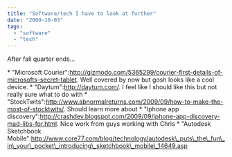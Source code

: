 ```yaml
---
title: "Software/tech I have to look at further"
date: "2009-10-03"
tags: 
  - "software"
  - "tech"
---
```


After fall quarter ends...

\* "Microsoft Courier":http://gizmodo.com/5365299/courier-first-details-of-microsofts-secret-tablet. Well covered by now but gosh looks like a cool device. \* "Daytum":http://daytum.com/. I feel like I should like this but not really sure what to do with \* "StockTwits":http://www.abnormalreturns.com/2009/09/how-to-make-the-most-of-stocktwits/. Should learn more about \* "Iphone app discovery":http://crashdev.blogspot.com/2009/09/iphone-app-discovery-mad-libs-for.html. Nice work from guys working with Chris \* "Autodesk Sketchbook Mobile":http://www.core77.com/blog/technology/autodesk\_puts\_the\_fun\_in\_your\_pocket\_introducing\_sketchbook\_mobile\_14649.asp
